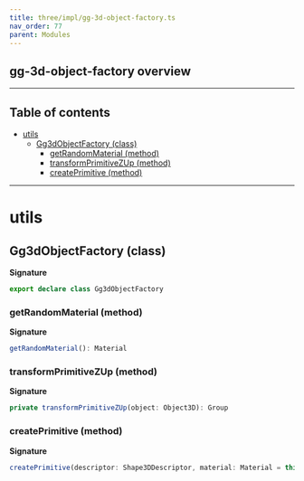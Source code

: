 ```yaml
---
title: three/impl/gg-3d-object-factory.ts
nav_order: 77
parent: Modules
---
```


## gg-3d-object-factory overview

---

<h2 class="text-delta">Table of contents</h2>

- [utils](#utils)
  - [Gg3dObjectFactory (class)](#gg3dobjectfactory-class)
    - [getRandomMaterial (method)](#getrandommaterial-method)
    - [transformPrimitiveZUp (method)](#transformprimitivezup-method)
    - [createPrimitive (method)](#createprimitive-method)

---

# utils

## Gg3dObjectFactory (class)

**Signature**

```ts
export declare class Gg3dObjectFactory
```

### getRandomMaterial (method)

**Signature**

```ts
getRandomMaterial(): Material
```

### transformPrimitiveZUp (method)

**Signature**

```ts
private transformPrimitiveZUp(object: Object3D): Group
```

### createPrimitive (method)

**Signature**

```ts
createPrimitive(descriptor: Shape3DDescriptor, material: Material = this.getRandomMaterial()): Gg3dObject
```

